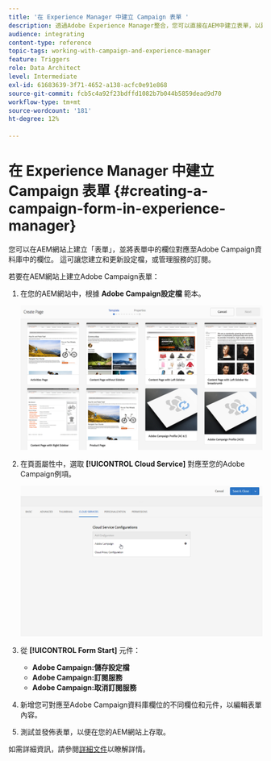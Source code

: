 ```yaml
---
title: '在 Experience Manager 中建立 Campaign 表單 '
description: 透過Adobe Experience Manager整合，您可以直接在AEM中建立表單，以建立和更新設定檔或管理訂閱。
audience: integrating
content-type: reference
topic-tags: working-with-campaign-and-experience-manager
feature: Triggers
role: Data Architect
level: Intermediate
exl-id: 61683639-3f71-4652-a138-acfc0e91e868
source-git-commit: fcb5c4a92f23bdffd1082b7b044b5859dead9d70
workflow-type: tm+mt
source-wordcount: '181'
ht-degree: 12%

---
```


# 在 Experience Manager 中建立 Campaign 表單 {#creating-a-campaign-form-in-experience-manager}

您可以在AEM網站上建立「表單」，並將表單中的欄位對應至Adobe Campaign資料庫中的欄位。 這可讓您建立和更新設定檔，或管理服務的訂閱。

若要在AEM網站上建立Adobe Campaign表單：

1. 在您的AEM網站中，根據 **Adobe Campaign設定檔** 範本。

   ![](assets/aem_content_forms.png)

1. 在頁面屬性中，選取 **[!UICONTROL Cloud Service]** 對應至您的Adobe Campaign例項。

   ![](assets/aem_content_forms_2.png)

1. 從 **[!UICONTROL Form Start]** 元件：

   * **Adobe Campaign:儲存設定檔**
   * **Adobe Campaign:訂閱服務**
   * **Adobe Campaign:取消訂閱服務**

1. 新增您可對應至Adobe Campaign資料庫欄位的不同欄位和元件，以編輯表單內容。
1. 測試並發佈表單，以便在您的AEM網站上存取。

如需詳細資訊，請參閱[詳細文件](https://experienceleague.adobe.com/docs/experience-manager-65/authoring/aem-adobe-campaign/adobe-campaign-forms.html)以瞭解詳情。
